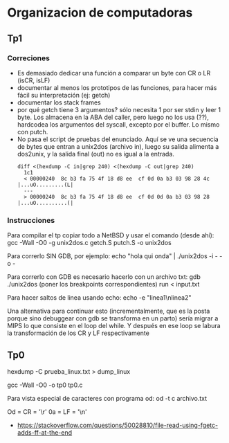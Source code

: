 # Organizacion de computadoras

## Tp1

### Correciones
 - Es demasiado dedicar una función a comparar un byte con CR o LR (isCR, isLF)
 - documentar al menos los prototipos de las funciones, para hacer más fácil su
   interpretación (ej: getch)
 - documentar los stack frames
 - por qué getch tiene 3 argumentos? sólo necesita 1 por ser stdin y leer 1
   byte. Los almacena en la ABA del caller, pero luego no los usa (??), hardcodea
   los argumentos del syscall, excepto por el buffer. Lo mismo con putch.
 - No pasa el script de pruebas del enunciado. Aquí se ve una secuencia de bytes
   que entran a unix2dos (archivo in), luego su salida alimenta a dos2unix, y la
   salida final (out) no es igual a la entrada.
   ```
   diff <(hexdump -C in|grep 240) <(hexdump -C out|grep 240)
     1c1
     < 00000240  8c b3 fa 75 4f 18 d8 ee  cf 0d 0a b3 03 98 28 4c  |...uO.........(L|
     ---
     > 00000240  8c b3 fa 75 4f 18 d8 ee  cf 0d 0d 0a b3 03 98 28  |...uO..........(|
     ```
     
### Instrucciones     

Para compilar el tp copiar todo a NetBSD y usar el comando (desde ahí):
gcc -Wall -O0 -g unix2dos.c getch.S putch.S -o unix2dos

Para correrlo SIN GDB, por ejemplo:
echo "hola qui onda" | ./unix2dos -i - -o -

Para correrlo con GDB es necesario hacerlo con un archivo txt:
gdb ./unix2dos
(poner los breakpoints correspondientes)
run < input.txt

Para hacer saltos de linea usando echo:  echo -e "linea1\nlinea2"

Una alternativa para continuar esto (incrementalmente, que es la posta porque sino debuggear con gdb se transforma en un parto) sería migrar a MIPS lo que consiste en el loop del while. Y después en ese loop se labura la transformación de los CR y LF respectivamente

## Tp0
hexdump -C prueba_linux.txt > dump_linux

gcc -Wall -O0 -o tp0 tp0.c

Para vista especial de caracteres con programa od: od -t c archivo.txt


Od = CR = '\r'
0a = LF = '\n'

- https://stackoverflow.com/questions/50028810/file-read-using-fgetc-adds-ff-at-the-end
